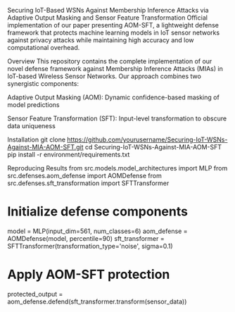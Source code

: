 Securing IoT-Based WSNs Against Membership Inference Attacks via Adaptive Output Masking and Sensor Feature Transformation
Official implementation of our paper presenting AOM-SFT, a lightweight defense framework that protects machine learning models in IoT sensor networks against privacy attacks while maintaining high accuracy and low computational overhead.

Overview
This repository contains the complete implementation of our novel defense framework against Membership Inference Attacks (MIAs) in IoT-based Wireless Sensor Networks. Our approach combines two synergistic components:

Adaptive Output Masking (AOM): Dynamic confidence-based masking of model predictions

Sensor Feature Transformation (SFT): Input-level transformation to obscure data uniqueness


Installation
git clone https://github.com/yourusername/Securing-IoT-WSNs-Against-MIA-AOM-SFT.git
cd Securing-IoT-WSNs-Against-MIA-AOM-SFT
pip install -r environment/requirements.txt


Reproducing Results
from src.models.model_architectures import MLP
from src.defenses.aom_defense import AOMDefense
from src.defenses.sft_transformation import SFTTransformer

# Initialize defense components
model = MLP(input_dim=561, num_classes=6)
aom_defense = AOMDefense(model, percentile=90)
sft_transformer = SFTTransformer(transformation_type='noise', sigma=0.1)

# Apply AOM-SFT protection
protected_output = aom_defense.defend(sft_transformer.transform(sensor_data))

